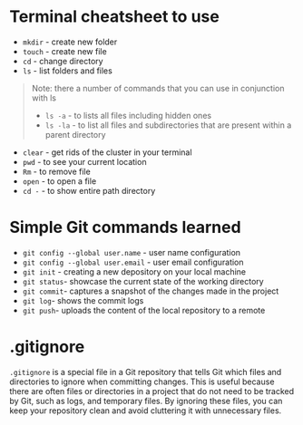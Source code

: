 # Terminal cheatsheet to use

* `mkdir` - create new folder
* `touch` - create new file
* `cd` - change directory
* `ls` - list folders and files

> Note: there a number of commands that you can use in conjunction with ls
> * `ls -a` - to lists all files including hidden ones
> * `ls -la` - to list all files and subdirectories that are present within a parent directory

* `clear` - get rids of the cluster in your terminal
* `pwd` - to see your current location
* `Rm` - to remove file
* `open` - to open a file
* `cd -` - to show entire path directory

# Simple Git commands learned
* `git config --global user.name` - user name configuration
* `git config --global user.email` - user email configuration
* `git init` - creating a new depository on your local machine
* `git status`- showcase the current state of the working directory
* `git commit`- captures a snapshot of the changes made in the project
* `git log`- shows the commit logs
* `git push`- uploads the content of the local repository to a remote

# .gitignore

`.gitignore` is a special file in a Git repository that tells Git which files and directories to ignore when committing changes. This is useful because there are often files or directories in a project that do not need to be tracked by Git, such as logs, and temporary files. By ignoring these files, you can keep your repository clean and avoid cluttering it with unnecessary files.
